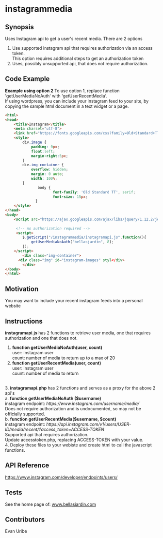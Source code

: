 # instagrammedia
## Synopsis
Uses Instagram api to get a user's recent media.  There are 2 options<br>
1. Use supported instagram api that requires authorization via an  access token.<br>
   This option requires additional steps to get an authorization token
2. Uses, possibly unsupported api, that does not require authorization.


## Code Example
<strong>Example using option 2</strong>
To use option 1, replace function 'getUserMediaNoAuth' with 'getUserRecentMedia'.<br>
If using wordpress, you can include your instagram feed to your site, by copying the sample html document in a text widget or a page. 

```html
<html>
<head>
	<title>Instagram</title>
	<meta charset="utf-8">
	<link href="https://fonts.googleapis.com/css?family=Old+Standard+TT" rel="stylesheet">  
	<style>
		div.image {
			padding: 0px;
			float:left;
			margin-right:5px;
		}
		div.img-container {
			overflow: hidden;
			margin: 0 auto;
 			width: 100%;
		}
               body {
                      font-family: 'Old Standard TT', serif;
                      font-size: 15px;
              }
	</style>
</head>
<body>
	<script src="https://ajax.googleapis.com/ajax/libs/jquery/1.12.2/jquery.min.js"></script>
	
	 <!-- no authorization required -->
	 <script>	
		$.getScript("/instagrammedia/instagramapi.js",function(){
			getUserMediaNoAuth("bellasjardin", 8); 
		});			
	</script>
        <div class="img-container">
	  <div class="img" id="instagram-images" styl</div>
        </div>
</body>
</html>
```
## Motivation
You may want to include your recent instagram feeds into a personal website

## Instructions
<strong>instagramapi.js</strong> has 2 functions to retrieve user media, one that requires authorization and one that does not.<br>
1. <strong>function getUserMediaNoAuth(user, count)</strong><br> 
   user: instagram user<br>
   count: number of media to return up to a max of 20<br>
2. <strong>function getUserRecentMedia(user, count)</strong><br>
   user: instagram user<br>
   count: number of media to return <br>
 <br>
3. <strong>instagramapi.php</strong> has 2 functions and serves as a proxy for the above 2 api's <br>
a. <strong>function getUserMediaNoAuth ($username)</strong><br>
   instagram endpoint: <i>https://www.instagram.com/username/media/</i><br>
   Does not require authorization and is undocumented, so may not be officially supported. <br>
b. <strong>function getUserRecentMedia($username, $count)</strong><br>
   instagram endpoint: <i>https://api.instagram.com/v1/users/USER-ID/media/recent/?access_token=ACCESS-TOKEN</i><br>
   Supported api that requires authorization.  <br>
   Update accesstoken.php, replacing ACCESS-TOKEN with your value.<br>
4. Deploy these files to your webiste and create html to call the javascript functions. 
   

## API Reference
https://www.instagram.com/developer/endpoints/users/

## Tests
See the home page of:  www.bellasjardin.com 

## Contributors
Evan Uribe



